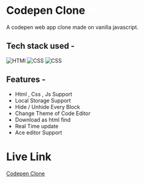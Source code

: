 # Codepen Clone <?xml version="1.0" ?><svg height="24" viewBox="0 0 24 24" width="24" xmlns="http://www.w3.org/2000/svg"><polygon fill="none" points="12 2 22 8.5 22 15.5 12 22 2 15.5 2 8.5 12 2" stroke="#ffff" stroke-linecap="round" stroke-linejoin="round" stroke-width="2"/><line fill="none" stroke="#ffff" stroke-linecap="round" stroke-linejoin="round" stroke-width="2" x1="12" x2="12" y1="22" y2="15.5"/><polyline fill="none" points="22 8.5 12 15.5 2 8.5" stroke="#ffff" stroke-linecap="round" stroke-linejoin="round" stroke-width="2"/><polyline fill="none" points="2 15.5 12 8.5 22 15.5" stroke="#ffff" stroke-linecap="round" stroke-linejoin="round" stroke-width="2"/><line fill="none" stroke="#fff" stroke-linecap="round" stroke-linejoin="round" stroke-width="2" x1="12" x2="12" y1="2" y2="8.5"/></svg>

A codepen web app clone made on vanilla javascript.

## Tech stack used -

![HTMl](https://img.icons8.com/color/48/000000/html-5--v1.png/) ![CSS](https://img.icons8.com/color/48/000000/css3.png/) ![CSS](https://img.icons8.com/color/48/000000/javascript.png/)

## Features -

- Html , Css , Js Support
- Local Storage Support
- Hide / Unhide Every Block
- Change Theme of Code Editor
- Download as html find
- Real Time update
- Ace editor Support

# Live Link

[Codepen Clone](https://saurabh-codepen.netlify.app/)
